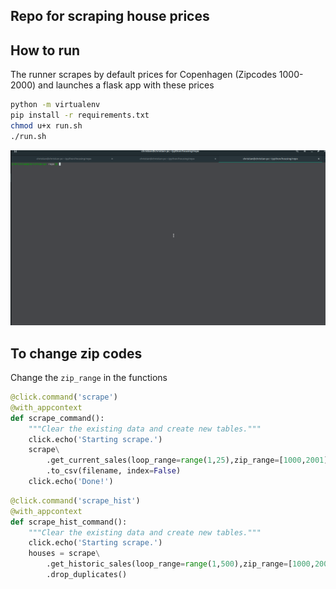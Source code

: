 ## Repo for scraping house prices

## How to run

The runner scrapes by default prices for Copenhagen (Zipcodes 1000-2000) and launches a flask app with these prices

```bash
python -m virtualenv
pip install -r requirements.txt
chmod u+x run.sh
./run.sh
```

<img src="out.gif">

## To change zip codes

Change the `zip_range` in the functions

```python
@click.command('scrape')
@with_appcontext
def scrape_command():
    """Clear the existing data and create new tables."""
    click.echo('Starting scrape.')
    scrape\
        .get_current_sales(loop_range=range(1,25),zip_range=[1000,2001])\
        .to_csv(filename, index=False)
    click.echo('Done!')
```


```python
@click.command('scrape_hist')
@with_appcontext
def scrape_hist_command():
    """Clear the existing data and create new tables."""
    click.echo('Starting scrape.')
    houses = scrape\
        .get_historic_sales(loop_range=range(1,500),zip_range=[1000,2001])\
        .drop_duplicates()
```